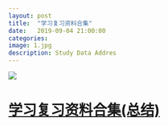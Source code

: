 ```yaml
---
layout: post
title:  "学习复习资料合集"
date:   2019-09-04 21:00:00
categories: 
image: 1.jpg
description: Study Data Addres
---
```

<img src="1,jpg">

# <a href="https://chessjava.gitee.io/studydata" target="_blank">学习复习资料合集(总结)</a>


